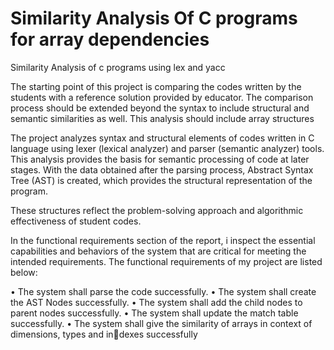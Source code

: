 # Similarity Analysis Of C programs for array dependencies
 Similarity Analysis of c programs using lex and yacc

The starting point of this project is comparing the codes written by the students with a
reference solution provided by educator. The comparison process should be extended beyond
the syntax to include structural and semantic similarities as well. This analysis should include
array structures


The project analyzes syntax and structural elements of codes written in C language using
lexer (lexical analyzer) and parser (semantic analyzer) tools. This analysis provides the basis
for semantic processing of code at later stages. With the data obtained after the parsing
process, Abstract Syntax Tree (AST) is created, which provides the structural representation
of the program. 

These structures reflect the problem-solving approach and algorithmic effectiveness of
student codes.

In the functional requirements section of the report, i inspect the essential capabilities and
behaviors of the system that are critical for meeting the intended requirements. The functional
requirements of my project are listed below:

• The system shall parse the code successfully.
• The system shall create the AST Nodes successfully.
• The system shall add the child nodes to parent nodes successfully.
• The system shall update the match table successfully.
• The system shall give the similarity of arrays in context of dimensions, types and indexes successfully
